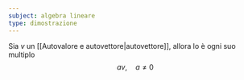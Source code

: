 ```yaml
---
subject: algebra lineare
type: dimostrazione
---
```

Sia $v$ un [[Autovalore e autovettore|autovettore]], allora lo è ogni suo multiplo
$$
av,\quad a\ne0
$$